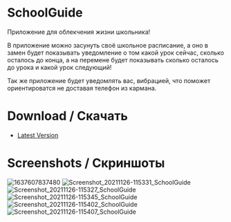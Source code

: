 # SchoolGuide
Приложение для облекчения жизни школьника!

В приложение можно засунуть своё школьное расписание, а оно в замен будет показывать уведомление о том какой урок сейчас, сколько осталось до конца,
а на перемене будет показывать сколько осталось до урока и какой урок следующий!

Так же приложение будет уведомлять вас, вибрацией, что поможет ориентироватся не доставая телефон из кармана.

# Download / Скачать
* [Latest Version](https://fazziclay.github.io/schoolguide)

# Screenshots / Скриншоты
![1637607837480](https://user-images.githubusercontent.com/68351787/143684993-71303006-2f38-4770-81e5-faf8025dab12.jpg)
![Screenshot_20211126-115331_SchoolGuide](https://user-images.githubusercontent.com/68351787/143685070-c6f011aa-2326-4168-b6e6-178c9958a361.jpg)
![Screenshot_20211126-115327_SchoolGuide](https://user-images.githubusercontent.com/68351787/143685073-97b7bc7b-4217-4c07-9c82-168d26ceb634.jpg)
![Screenshot_20211126-115345_SchoolGuide](https://user-images.githubusercontent.com/68351787/143685079-1e30edf5-0bd2-4f5b-ae1d-277b0ae16560.jpg)
![Screenshot_20211126-115402_SchoolGuide](https://user-images.githubusercontent.com/68351787/143685083-e7a28c18-bae7-4a85-a19e-fc53a406520f.jpg)
![Screenshot_20211126-115407_SchoolGuide](https://user-images.githubusercontent.com/68351787/143685084-6739eb55-2585-48df-99fd-b972ce0eaba9.jpg)
